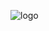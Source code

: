 ![logo](https://user-images.githubusercontent.com/105794666/178582242-4c24ff1f-5424-4f34-9132-80b820086fa3.JPG)
